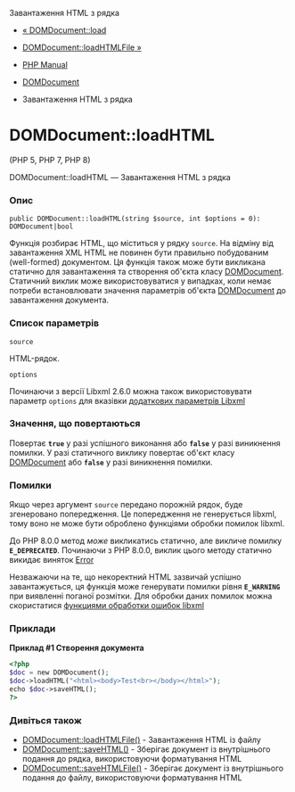 Завантаження HTML з рядка

-   [« DOMDocument::load](domdocument.load.html)
    
-   [DOMDocument::loadHTMLFile »](domdocument.loadhtmlfile.html)
    
-   [PHP Manual](index.html)
    
-   [DOMDocument](class.domdocument.html)
    
-   Завантаження HTML з рядка
    

# DOMDocument::loadHTML

(PHP 5, PHP 7, PHP 8)

DOMDocument::loadHTML — Завантаження HTML з рядка

### Опис

```methodsynopsis
public DOMDocument::loadHTML(string $source, int $options = 0): DOMDocument|bool
```

Функція розбирає HTML, що міститься у рядку `source`. На відміну від завантаження XML HTML не повинен бути правильно побудованим (well-formed) документом. Ця функція також може бути викликана статично для завантаження та створення об'єкта класу [DOMDocument](class.domdocument.html). Статичний виклик може використовуватися у випадках, коли немає потреби встановлювати значення параметрів об'єкта [DOMDocument](class.domdocument.html) до завантаження документа.

### Список параметрів

`source`

HTML-рядок.

`options`

Починаючи з версії Libxml 2.6.0 можна також використовувати параметр `options` для вказівки [додаткових параметрів Libxml](libxml.constants.html)

### Значення, що повертаються

Повертає **`true`** у разі успішного виконання або **`false`** у разі виникнення помилки. У разі статичного виклику повертає об'єкт класу [DOMDocument](class.domdocument.html) або **`false`** у разі виникнення помилки.

### Помилки

Якщо через аргумент `source` передано порожній рядок, буде згенеровано попередження. Це попередження не генерується libxml, тому воно не може бути оброблено функціями обробки помилок libxml.

До PHP 8.0.0 метод *може* викликатись статично, але викличе помилку **`E_DEPRECATED`**. Починаючи з PHP 8.0.0, виклик цього методу статично викидає виняток [Error](class.error.html)

Незважаючи на те, що некоректний HTML зазвичай успішно завантажується, ця функція може генерувати помилки рівня **`E_WARNING`** при виявленні поганої розмітки. Для обробки даних помилок можна скористатися [функциями обработки ошибок libxml](function.libxml-use-internal-errors.html)

### Приклади

**Приклад #1 Створення документа**

```php
<?php
$doc = new DOMDocument();
$doc->loadHTML("<html><body>Test<br></body></html>");
echo $doc->saveHTML();
?>
```

### Дивіться також

-   [DOMDocument::loadHTMLFile()](domdocument.loadhtmlfile.html) - Завантаження HTML із файлу
-   [DOMDocument::saveHTML()](domdocument.savehtml.html) - Зберігає документ із внутрішнього подання до рядка, використовуючи форматування HTML
-   [DOMDocument::saveHTMLFile()](domdocument.savehtmlfile.html) - Зберігає документ із внутрішнього подання до файлу, використовуючи форматування HTML